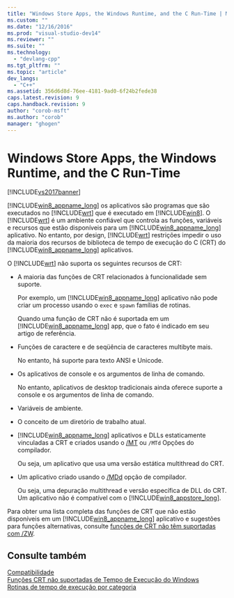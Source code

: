 ```yaml
---
title: "Windows Store Apps, the Windows Runtime, and the C Run-Time | Microsoft Docs"
ms.custom: ""
ms.date: "12/16/2016"
ms.prod: "visual-studio-dev14"
ms.reviewer: ""
ms.suite: ""
ms.technology: 
  - "devlang-cpp"
ms.tgt_pltfrm: ""
ms.topic: "article"
dev_langs: 
  - "C++"
ms.assetid: 356d6d8d-76ee-4181-9ad0-6f24b2fede38
caps.latest.revision: 9
caps.handback.revision: 9
author: "corob-msft"
ms.author: "corob"
manager: "ghogen"
---
```

# Windows Store Apps, the Windows Runtime, and the C Run-Time
[!INCLUDE[vs2017banner](../assembler/inline/includes/vs2017banner.md)]

[!INCLUDE[win8_appname_long](../build/includes/win8_appname_long_md.md)] os aplicativos são programas que são executados no [!INCLUDE[wrt](../atl/reference/includes/wrt_md.md)] que é executado em [!INCLUDE[win8](../build/includes/win8_md.md)].  O [!INCLUDE[wrt](../atl/reference/includes/wrt_md.md)] é um ambiente confiável que controla as funções, variáveis e recursos que estão disponíveis para um [!INCLUDE[win8_appname_long](../build/includes/win8_appname_long_md.md)] aplicativo.  No entanto, por design, [!INCLUDE[wrt](../atl/reference/includes/wrt_md.md)] restrições impedir o uso da maioria dos recursos de biblioteca de tempo de execução do C \(CRT\) do [!INCLUDE[win8_appname_long](../build/includes/win8_appname_long_md.md)] aplicativos.  
  
 O [!INCLUDE[wrt](../atl/reference/includes/wrt_md.md)] não suporta os seguintes recursos de CRT:  
  
-   A maioria das funções de CRT relacionados à funcionalidade sem suporte.  
  
     Por exemplo, um [!INCLUDE[win8_appname_long](../build/includes/win8_appname_long_md.md)] aplicativo não pode criar um processo usando o `exec` e `spawn` famílias de rotinas.  
  
     Quando uma função de CRT não é suportada em um [!INCLUDE[win8_appname_long](../build/includes/win8_appname_long_md.md)] app, que o fato é indicado em seu artigo de referência.  
  
-   Funções de caractere e de seqüência de caracteres multibyte mais.  
  
     No entanto, há suporte para texto ANSI e Unicode.  
  
-   Os aplicativos de console e os argumentos de linha de comando.  
  
     No entanto, aplicativos de desktop tradicionais ainda oferece suporte a console e os argumentos de linha de comando.  
  
-   Variáveis de ambiente.  
  
-   O conceito de um diretório de trabalho atual.  
  
-   [!INCLUDE[win8_appname_long](../build/includes/win8_appname_long_md.md)] aplicativos e DLLs estaticamente vinculadas a CRT e criados usando o [\/MT](../build/reference/md-mt-ld-use-run-time-library.md) ou `/MTd` Opções do compilador.  
  
     Ou seja, um aplicativo que usa uma versão estática multithread do CRT.  
  
-   Um aplicativo criado usando o [\/MDd](../build/reference/md-mt-ld-use-run-time-library.md) opção de compilador.  
  
     Ou seja, uma depuração multithread e versão específica de DLL do CRT.  Um aplicativo não é compatível com o [!INCLUDE[win8_appstore_long](../build/reference/includes/win8_appstore_long_md.md)].  
  
 Para obter uma lista completa das funções de CRT que não estão disponíveis em um [!INCLUDE[win8_appname_long](../build/includes/win8_appname_long_md.md)] aplicativo e sugestões para funções alternativas, consulte [funções de CRT não têm suportadas com \/ZW](http://msdn.microsoft.com/library/windows/apps/jj606124.aspx).  
  
## Consulte também  
 [Compatibilidade](../c-runtime-library/compatibility.md)   
 [Funções CRT não suportadas de Tempo de Execução do Windows](../Topic/Windows%20Runtime%20Unsupported%20CRT%20Functions.md)   
 [Rotinas de tempo de execução por categoria](../c-runtime-library/run-time-routines-by-category.md)